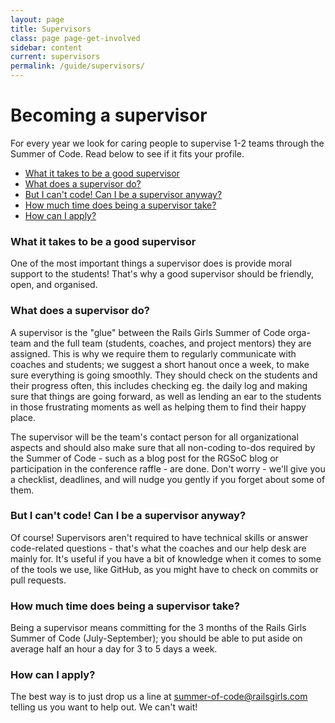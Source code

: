 ```yaml
---
layout: page
title: Supervisors
class: page page-get-involved
sidebar: content
current: supervisors
permalink: /guide/supervisors/
---
```


<h1>Becoming a supervisor</h1>

<p>For every year we look for caring people to supervise 1-2 teams through the Summer of Code. Read below to see if it fits your profile. 

<ul>
<li><a href="#what-it-takes">What it takes to be a good supervisor</a></li>
<li><a href="#what">What does a supervisor do?</a></li>
<li><a href="#code">But I can't code! Can I be a supervisor anyway?</a></li>
<li><a href="#time">How much time does being a supervisor take?</a></li>
<li><a href="#apply">How can I apply?</a></li>
</ul>

<h3 id="what-it-takes">What it takes to be a good supervisor</h3>

<p>One of the most important things a supervisor does is provide moral support to the students! That's why a good supervisor should be friendly, open, and organised.</p>

<h3 id="what">What does a supervisor do?</h3>

<p>A supervisor is the "glue" between the Rails Girls Summer of Code orga-team and the full team (students, coaches, and project mentors) they are assigned. This is why we require them to regularly communicate with coaches and students; we suggest a short hanout once a week, to make sure everything is going smoothly. They should check on the students and their progress often, this includes checking eg. the daily log and making sure that things are going forward, as well as lending an ear to the students in those frustrating moments as well as helping them to find their happy place.</p>

<p>The supervisor will be the team's contact person for all organizational aspects and should also make sure that all non-coding to-dos required by the Summer of Code - such as a blog post for the RGSoC blog or participation in the conference raffle - are done. Don't worry - we'll give you a checklist, deadlines, and will nudge you gently if you forget about some of them.</p>

<h3 id="code">But I can't code! Can I be a supervisor anyway?</h3>

<p>Of course! Supervisors aren't required to have technical skills or answer code-related questions - that's what the coaches and our help desk are mainly for. It's useful if you have a bit of knowledge when it comes to some of the tools we use, like GitHub, as you might have to check on commits or pull requests.</p>

<h3 id="time">How much time does being a supervisor take?</h3>

<p>Being a supervisor means committing for the 3 months of the Rails Girls Summer of Code (July-September); you should be able to put aside on average half an hour a day for 3 to 5 days a week.</p>

<h3 id="apply">How can I apply?</h3>

<p>The best way is to just drop us a line at <a href="mailto:summer-of-code@railsgirls.com">summer-of-code@railsgirls.com</a> telling us you want to help out. We can't wait!</p>